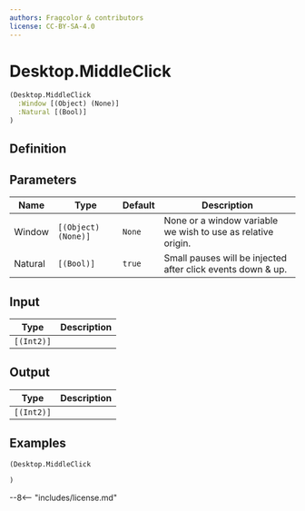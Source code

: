 ```yaml
---
authors: Fragcolor & contributors
license: CC-BY-SA-4.0
---
```



# Desktop.MiddleClick

```clojure
(Desktop.MiddleClick
  :Window [(Object) (None)]
  :Natural [(Bool)]
)
```


## Definition




## Parameters

| Name | Type | Default | Description |
|------|------|---------|-------------|
| Window | `[(Object) (None)]` | `None` | None or a window variable we wish to use as relative origin. |
| Natural | `[(Bool)]` | `true` | Small pauses will be injected after click events down & up. |


## Input

| Type | Description |
|------|-------------|
| `[(Int2)]` |  |


## Output

| Type | Description |
|------|-------------|
| `[(Int2)]` |  |


## Examples

```clojure
(Desktop.MiddleClick

)
```


--8<-- "includes/license.md"
